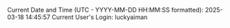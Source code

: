 Current Date and Time (UTC - YYYY-MM-DD HH:MM:SS formatted): 2025-03-18 14:45:57
Current User's Login: luckyaiman

